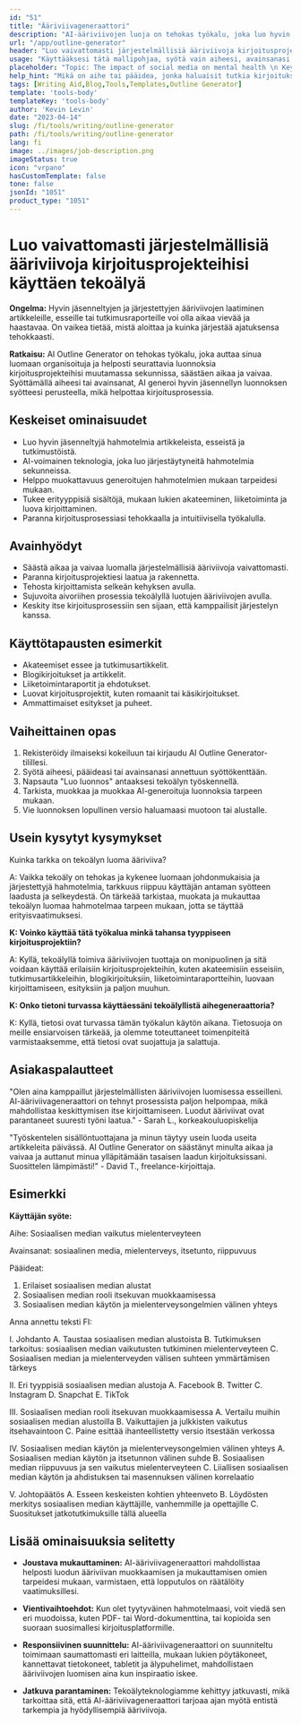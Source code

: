 ```yaml
---
id: "51"
title: "Ääriviivageneraattori"
description: "AI-ääriviivojen luoja on tehokas työkalu, joka luo hyvin rakennettuja ääriviivoja artikkeleille, esseille ja tutkimuspapereille tekoälyä hyödyntäen. Syöttämällä aiheen tai avainsanat tämä työkalu voi säästää aikaa ja vaivaa luomalla järjestäytyneen, helpposeuraisen ääriviivan kirjoitusprojekteihisi."
url: "/app/outline-generator"
header: "Luo vaivattomasti järjestelmällisiä ääriviivoja kirjoitusprojekteillesi käyttämällä tekoälyä."
usage: "Käyttääksesi tätä mallipohjaa, syötä vain aiheesi, avainsanasi tai pääideasi. Ääriviivageneraattori tarjoaa sitten järjestäytyneen ääriviivan perustuen syötteeseesi, mikä tekee kirjoituksesi rakenteen helpoksi."
placeholder: "Topic: The impact of social media on mental health \n Keywords: social media, mental health, self-esteem, addiction \n Main ideas: \n1. Different types of social media platforms\n2. The role of social media in shaping self-image\n3. The link between social media usage and mental health issues"
help_hint: "Mikä on aihe tai pääidea, jonka haluaisit tutkia kirjoituksessasi? Syötä aiheesi, pääideasi tai avainsanasi, ja tekoälyllä toimiva hahmotelma generaattori tarjoaa hyvin rakenteellisen hahmotelman projektillesi."
tags: [Writing Aid,Blog,Tools,Templates,Outline Generator]
template: 'tools-body'
templateKey: 'tools-body'
author: 'Kevin Levin'
date: "2023-04-14"
slug: /fi/tools/writing/outline-generator
path: /fi/tools/writing/outline-generator
lang: fi
image: ../images/job-description.png
imageStatus: true
icon: "vrpano"
hasCustomTemplate: false
tone: false
jsonId: "1051"
product_type: "1051"
---
```

# Luo vaivattomasti järjestelmällisiä ääriviivoja kirjoitusprojekteihisi käyttäen tekoälyä

**Ongelma:** Hyvin jäsenneltyjen ja järjestettyjen ääriviivojen laatiminen artikkeleille, esseille tai tutkimusraporteille voi olla aikaa vievää ja haastavaa. On vaikea tietää, mistä aloittaa ja kuinka järjestää ajatuksensa tehokkaasti.

**Ratkaisu:** AI Outline Generator on tehokas työkalu, joka auttaa sinua luomaan organisoituja ja helposti seurattavia luonnoksia kirjoitusprojekteihisi muutamassa sekunnissa, säästäen aikaa ja vaivaa. Syöttämällä aiheesi tai avainsanat, AI generoi hyvin jäsennellyn luonnoksen syötteesi perusteella, mikä helpottaa kirjoitusprosessia.

## Keskeiset ominaisuudet

- Luo hyvin jäsenneltyjä hahmotelmia artikkeleista, esseistä ja tutkimustöistä.
- AI-voimainen teknologia, joka luo järjestäytyneitä hahmotelmia sekunneissa.
- Helppo muokattavuus generoitujen hahmotelmien mukaan tarpeidesi mukaan.
- Tukee erityyppisiä sisältöjä, mukaan lukien akateeminen, liiketoiminta ja luova kirjoittaminen.
- Paranna kirjoitusprosessiasi tehokkaalla ja intuitiivisella työkalulla.

## Avainhyödyt

- Säästä aikaa ja vaivaa luomalla järjestelmällisiä ääriviivoja vaivattomasti.
- Paranna kirjoitusprojektiesi laatua ja rakennetta.
- Tehosta kirjoittamista selkeän kehyksen avulla.
- Sujuvoita aivoriihen prosessia tekoälyllä luotujen ääriviivojen avulla.
- Keskity itse kirjoitusprosessiin sen sijaan, että kamppailisit järjestelyn kanssa.

## Käyttötapausten esimerkit

- Akateemiset essee ja tutkimusartikkelit.
- Blogikirjoitukset ja artikkelit.
- Liiketoimintaraportit ja ehdotukset.
- Luovat kirjoitusprojektit, kuten romaanit tai käsikirjoitukset.
- Ammattimaiset esitykset ja puheet.

## Vaiheittainen opas

1. Rekisteröidy ilmaiseksi kokeiluun tai kirjaudu AI Outline Generator-tilillesi.
2. Syötä aiheesi, pääideasi tai avainsanasi annettuun syöttökenttään.
3. Napsauta "Luo luonnos" antaaksesi tekoälyn työskennellä.
4. Tarkista, muokkaa ja muokkaa AI-generoituja luonnoksia tarpeen mukaan.
5. Vie luonnoksen lopullinen versio haluamaasi muotoon tai alustalle.

## Usein kysytyt kysymykset

Kuinka tarkka on tekoälyn luoma ääriviiva?

A: Vaikka tekoäly on tehokas ja kykenee luomaan johdonmukaisia ja järjestettyjä hahmotelmia, tarkkuus riippuu käyttäjän antaman syötteen laadusta ja selkeydestä. On tärkeää tarkistaa, muokata ja mukauttaa tekoälyn luomaa hahmotelmaa tarpeen mukaan, jotta se täyttää erityisvaatimuksesi.

**K: Voinko käyttää tätä työkalua minkä tahansa tyyppiseen kirjoitusprojektiin?**

A: Kyllä, tekoälyllä toimiva ääriviivojen tuottaja on monipuolinen ja sitä voidaan käyttää erilaisiin kirjoitusprojekteihin, kuten akateemisiin esseisiin, tutkimusartikkeleihin, blogikirjoituksiin, liiketoimintaraportteihin, luovaan kirjoittamiseen, esityksiin ja paljon muuhun.

**K: Onko tietoni turvassa käyttäessäni tekoälyllistä aihegeneraattoria?**

K: Kyllä, tietosi ovat turvassa tämän työkalun käytön aikana. Tietosuoja on meille ensiarvoisen tärkeää, ja olemme toteuttaneet toimenpiteitä varmistaaksemme, että tietosi ovat suojattuja ja salattuja.

## Asiakaspalautteet

"Olen aina kamppaillut järjestelmällisten ääriviivojen luomisessa esseilleni. AI-ääriviivageneraattori on tehnyt prosessista paljon helpompaa, mikä mahdollistaa keskittymisen itse kirjoittamiseen. Luodut ääriviivat ovat parantaneet suuresti työni laatua." - Sarah L., korkeakouluopiskelija

"Työskentelen sisällöntuottajana ja minun täytyy usein luoda useita artikkeleita päivässä. AI Outline Generator on säästänyt minulta aikaa ja vaivaa ja auttanut minua ylläpitämään tasaisen laadun kirjoituksissani. Suosittelen lämpimästi!" - David T., freelance-kirjoittaja.

## Esimerkki

**Käyttäjän syöte:**

Aihe: Sosiaalisen median vaikutus mielenterveyteen

Avainsanat: sosiaalinen media, mielenterveys, itsetunto, riippuvuus

Pääideat:
1. Erilaiset sosiaalisen median alustat
2. Sosiaalisen median rooli itsekuvan muokkaamisessa
3. Sosiaalisen median käytön ja mielenterveysongelmien välinen yhteys

Anna annettu teksti FI:

I. Johdanto
  A. Taustaa sosiaalisen median alustoista
  B. Tutkimuksen tarkoitus: sosiaalisen median vaikutusten tutkiminen mielenterveyteen
  C. Sosiaalisen median ja mielenterveyden välisen suhteen ymmärtämisen tärkeys

II. Eri tyyppisiä sosiaalisen median alustoja
  A. Facebook
  B. Twitter
  C. Instagram
  D. Snapchat
  E. TikTok

III. Sosiaalisen median rooli itsekuvan muokkaamisessa
  A. Vertailu muihin sosiaalisen median alustoilla
  B. Vaikuttajien ja julkkisten vaikutus itsehavaintoon
  C. Paine esittää ihanteellistetty versio itsestään verkossa

IV. Sosiaalisen median käytön ja mielenterveysongelmien välinen yhteys
  A. Sosiaalisen median käytön ja itsetunnon välinen suhde
  B. Sosiaalisen median riippuvuus ja sen vaikutus mielenterveyteen
  C. Liiallisen sosiaalisen median käytön ja ahdistuksen tai masennuksen välinen korrelaatio

V. Johtopäätös
  A. Esseen keskeisten kohtien yhteenveto
  B. Löydösten merkitys sosiaalisen median käyttäjille, vanhemmille ja opettajille
  C. Suositukset jatkotutkimuksille tällä alueella

## Lisää ominaisuuksia selitetty

- **Joustava mukauttaminen:** AI-ääriviivageneraattori mahdollistaa helposti luodun ääriviivan muokkaamisen ja mukauttamisen omien tarpeidesi mukaan, varmistaen, että lopputulos on räätälöity vaatimuksillesi.

- **Vientivaihtoehdot:** Kun olet tyytyväinen hahmotelmaasi, voit viedä sen eri muodoissa, kuten PDF- tai Word-dokumenttina, tai kopioida sen suoraan suosimallesi kirjoitusplatformille.

- **Responsiivinen suunnittelu:** AI-ääriviivageneraattori on suunniteltu toimimaan saumattomasti eri laitteilla, mukaan lukien pöytäkoneet, kannettavat tietokoneet, tabletit ja älypuhelimet, mahdollistaen ääriviivojen luomisen aina kun inspiraatio iskee.

- **Jatkuva parantaminen:** Tekoälyteknologiamme kehittyy jatkuvasti, mikä tarkoittaa sitä, että AI-ääriviivageneraattori tarjoaa ajan myötä entistä tarkempia ja hyödyllisempiä ääriviivoja.
